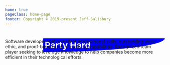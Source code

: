 ```yaml
---
home: true
pageClass: home-page
footer: Copyright © 2019-present Jeff Salisbury
---
```


<!-- <WordCloud/> -->
<ExampleComp/>

<h1 style='background-color: blue; color: white; padding: 5px; border-bottom-right-radius: 100%; width: 75%; margin-left: 24%;'>Party Hard</h1>
<div style="display: flex; align-items: center; margin-top: -15%;">
<p>
<!-- <img style="border-radius: 50%" width="86%" src="images/noodz.jpg" alt /> -->
        
Software developer, with excellent interpersonal skills, outstanding work ethic, and proof-based problem-solving capabilities. Recognized team player seeking to leverage knowledge to help companies become more efficient in their technological efforts.

</p>
</div>

<div>
</div>
